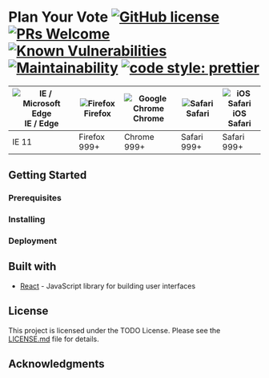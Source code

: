 # Plan Your Vote [![GitHub license](https://flat.badgen.net/badge/license/undefined/blue)](./LICENSE.txt) [![PRs Welcome](https://flat.badgen.net/badge/PRs/welcome/green)](https://github.com/AmyHong0502/pyv-spa/pulls) [![Known Vulnerabilities](https://snyk.io/test/github/AmyHong0502/pyv-spa/badge.svg?targetFile=website%2Fpackage.json)](https://snyk.io/test/github/AmyHong0502/pyv-spa?targetFile=website%2Fpackage.json) [![Maintainability](https://api.codeclimate.com/v1/badges/637bf88221afe9de3f4d/maintainability)](https://codeclimate.com/github/AmyHong0502/pyv-spa/maintainability) [![code style: prettier](https://img.shields.io/badge/code_style-prettier-ff69b4.svg?style=flat-square)](https://github.com/prettier/prettier)

| ![IE / Microsoft Edge](https://raw.githubusercontent.com/alrra/browser-logos/master/src/edge/edge_48x48.png)<br>IE / Edge | ![Firefox](https://raw.githubusercontent.com/alrra/browser-logos/master/src/firefox/firefox_48x48.png)<br>Firefox | ![Google Chrome](https://raw.githubusercontent.com/alrra/browser-logos/master/src/chrome/chrome_48x48.png)<br>Chrome | ![Safari](https://raw.githubusercontent.com/alrra/browser-logos/master/src/safari/safari_48x48.png)<br>Safari | ![iOS Safari](https://raw.githubusercontent.com/alrra/browser-logos/master/src/safari-ios/safari-ios_48x48.png)<br>iOS Safari |
| ------------------------------------------------------------------------------------------------------------------------- | ----------------------------------------------------------------------------------------------------------------- | -------------------------------------------------------------------------------------------------------------------- | ------------------------------------------------------------------------------------------------------------- | ----------------------------------------------------------------------------------------------------------------------------- |
| IE 11                                                                                                                     | Firefox 999+                                                                                                      | Chrome 999+                                                                                                          | Safari 999+                                                                                                   | Safari 999+                                                                                                                   |

## Getting Started

### Prerequisites

### Installing

### Deployment

## Built with

- [React](https://reactjs.org/) - JavaScript library for building user interfaces

## License

This project is licensed under the TODO License. Please see the [LICENSE.md](LICENSE.md) file for details.

## Acknowledgments
